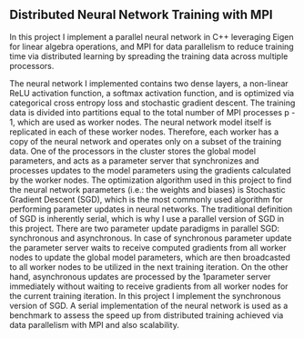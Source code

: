 ## Distributed Neural Network Training with MPI

In this project I implement a parallel neural network in C++ leveraging Eigen for linear
algebra operations, and MPI for data parallelism to reduce training time via distributed
learning by spreading the training data across multiple processors.

The neural network I implemented contains two dense layers, a non-linear ReLU
activation function, a softmax activation function, and is optimized via categorical cross
entropy loss and stochastic gradient descent. The training data is divided into partitions
equal to the total number of MPI processes p - 1, which are used as worker nodes. The
neural network model itself is replicated in each of these worker nodes. Therefore, each
worker has a copy of the neural network and operates only on a subset of the training
data. One of the processors in the cluster stores the global model parameters, and acts
as a parameter server that synchronizes and processes updates to the model parameters
using the gradients calculated by the worker nodes. The optimization algorithm used in
this project to find the neural network parameters (i.e.: the weights and biases) is
Stochastic Gradient Descent (SGD), which is the most commonly used algorithm for
performing parameter updates in neural networks. The traditional definition of SGD is
inherently serial, which is why I use a parallel version of SGD in this project. There are
two parameter update paradigms in parallel SGD: synchronous and asynchronous. In
case of synchronous parameter update the parameter server waits
to receive computed gradients from all worker nodes to update the global model
parameters, which are then broadcasted to all worker nodes to be utilized in the next
training iteration. On the other hand, asynchronous updates are processed by the
1parameter server immediately without waiting to receive gradients from all worker nodes
for the current training iteration. In this project I implement the synchronous version of
SGD. A serial implementation of the neural network is used as a benchmark to assess the
speed up from distributed training achieved via data parallelism with MPI and also
scalability.
